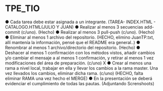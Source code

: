 # TPE_TIO

● Cada tarea debe estar asignada a un integrante. (TAREA- INDEX.HTML - CATALOGO.HTML(JULIO Y JUAN)
● Realizar al menos 3 secuencias add-commit (c/uno). (Hecho)
● Realizar al menos 3 pull-push (c/uno). (Hecho)
● Eliminar al menos 1 archivo del repositorio. (HECHO, elimino JuanTP.txt, allí mantenía la información, pensé que el README era general..)
● Renombrar al menos 1 archivo/directorio del repositorio. (Hecho)
● Deshacer al menos 1 confirmación con los métodos vistos, añadir cambios y/o
cambiar el mensaje a al menos 1 confirmación, y retirar al menos 1 vez
modificaciones del área de preparación. (c/uno) X
● Crear al menos una rama a nivel local, trabajar en ella y llevar los cambios a la
rama master. Una vez llevados los cambios, eliminar dicha rama. (c/uno) (HECHO, falta eliminar RAMA una vez hecho el MERGE)
● En la presentación se deberá evidenciar el cumplimiento de todas las pautas. (Adjuntando Screnshoots)
